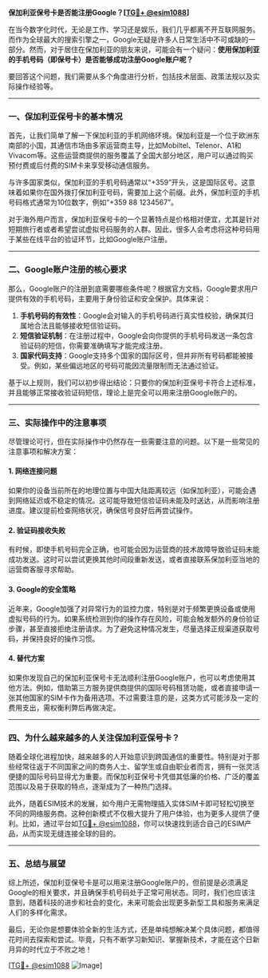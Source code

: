 **保加利亚保号卡是否能注册Google？[[TG💪+ @esim1088](https://t.me/s/esim1088)]**

在当今数字化时代，无论是工作、学习还是娱乐，我们几乎都离不开互联网服务。而作为全球最大的搜索引擎之一，Google无疑是许多人日常生活中不可或缺的一部分。然而，对于居住在保加利亚的朋友来说，可能会有一个疑问：**使用保加利亚的手机号码（即保号卡）是否能够成功注册Google账户呢？**

要回答这个问题，我们需要从多个角度进行分析，包括技术层面、政策法规以及实际操作经验等。

---

### **一、保加利亚保号卡的基本情况**

首先，让我们简单了解一下保加利亚的手机网络环境。保加利亚是一个位于欧洲东南部的小国，其通信市场由多家运营商主导，比如Mobiltel、Telenor、A1和Vivacom等。这些运营商提供的服务覆盖了全国大部分地区，用户可以通过购买预付费或后付费的SIM卡来享受移动通信服务。

与许多国家类似，保加利亚的手机号码通常以“+359”开头，这是国际区号。这意味着如果你在国外拨打保加利亚号码，需要加上这个前缀。此外，保加利亚的手机号码格式通常为10位数字，例如“+359 88 1234567”。

对于海外用户而言，保加利亚保号卡的一个显著特点是价格相对便宜，尤其是针对短期旅行者或者希望尝试虚拟号码服务的人群。因此，很多人会考虑将这种号码用于某些在线平台的验证环节，比如Google账户注册。

---

### **二、Google账户注册的核心要求**

那么，Google账户的注册到底需要哪些条件呢？根据官方文档，Google要求用户提供有效的手机号码，主要用于身份验证和安全保护。具体来说：

1. **手机号码的有效性**：Google会对输入的手机号码进行真实性校验，确保其归属地合法且能够接收短信验证码。
2. **短信验证机制**：在注册过程中，Google会向你提供的手机号码发送一条包含验证码的短信，你需要准确填写才能完成注册。
3. **国家代码支持**：Google支持多个国家的国际区号，但并非所有号码都能被接受。例如，某些偏远地区的号码可能因流量限制而无法通过验证。

基于以上规则，我们可以初步得出结论：只要你的保加利亚保号卡符合上述标准，并且能够正常接收验证码短信，理论上是完全可以用来注册Google账户的。

---

### **三、实际操作中的注意事项**

尽管理论可行，但在实际操作中仍然存在一些需要注意的问题。以下是一些常见的注意事项和解决方案：

#### **1. 网络连接问题**
如果你的设备当前所在的地理位置与中国大陆距离较远（如保加利亚），可能会遇到网络延迟或不稳定的情况。这可能导致短信验证码未能及时送达，从而影响注册进度。建议提前检查网络状况，确保信号良好后再尝试操作。

#### **2. 验证码接收失败**
有时候，即使手机号码完全正确，也可能会因为运营商的技术故障导致验证码未能成功发送。这时可以尝试更换其他时间段重新发送，或者直接联系保加利亚当地的运营商客服寻求帮助。

#### **3. Google的安全策略**
近年来，Google加强了对异常行为的监控力度，特别是对于频繁更换设备或使用虚拟号码的行为。如果系统检测到你的操作存在风险，可能会触发额外的身份验证步骤，甚至直接拒绝注册请求。为了避免这种情况发生，尽量选择正规渠道获取号码，并保持良好的操作习惯。

#### **4. 替代方案**
如果你发现自己的保加利亚保号卡无法顺利注册Google账户，也可以考虑使用其他方法。例如，借助第三方服务提供商提供的国际号码租赁功能，或者直接申请一张其他国家的SIM卡作为备用选项。不过需要注意的是，这类方式可能涉及一定的费用支出，需权衡利弊后再做决定。

---

### **四、为什么越来越多的人关注保加利亚保号卡？**

随着全球化进程加快，越来越多的人开始意识到跨国通信的重要性。特别是对于那些经常往返于不同国家之间的商务人士、留学生或自由职业者而言，拥有一张灵活便捷的国际号码显得尤为重要。而保加利亚保号卡凭借其低廉的价格、广泛的覆盖范围以及易于获取的特点，逐渐成为了一种热门选择。

此外，随着ESIM技术的发展，如今用户无需物理插入实体SIM卡即可轻松切换至不同的网络服务商。这种创新模式不仅极大提升了用户体验，也为更多人提供了便利。比如，通过平台如[TG💪+ @esim1088](https://t.me/s/esim1088)，你可以快速找到适合自己的ESIM产品，从而实现无缝连接全球的目的。

---

### **五、总结与展望**

综上所述，保加利亚保号卡是可以用来注册Google账户的，但前提是必须满足Google的相关要求，并且确保手机号码处于正常可用状态。同时，我们也应该注意到，随着科技的进步和社会的变化，未来可能会出现更多新型工具和服务来满足人们的多样化需求。

最后，无论你是想要体验全新的生活方式，还是单纯想解决某个具体问题，都值得花时间去探索和尝试。毕竟，只有不断学习新知识、掌握新技术，才能在这个日新月异的时代立于不败之地！

[[TG💪+ @esim1088](https://t.me/s/esim1088) ![Image](https://i.postimg.cc/4NQfJmqS/Snipaste-2025-05-13-00-14-12.png)]